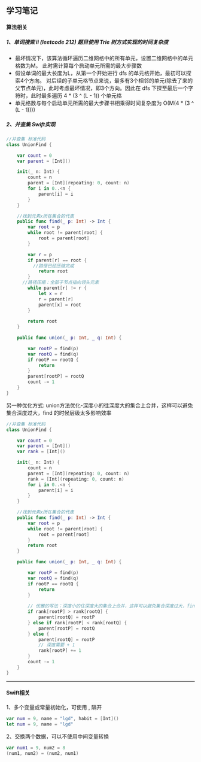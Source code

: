 ## 学习笔记

#### 算法相关

##### 1、单词搜索 ii (leetcode 212) 题目使用 Trie 树方式实现的时间复杂度

* 最坏情况下，该算法循环遍历二维网格中的所有单元，设置二维网格中的单元格数为M。 此时需计算每个启动单元所需的最大步骤数
* 假设单词的最大长度为L，从第一个开始进行 dfs 的单元格开始，最初可以探索4个方向。 对后续的子单元格节点来说，最多有3个相邻的单元(除去了来的父节点单元)，此时考虑最坏情况，即3个方向。因此在 dfs 下探至最后一个字符时，此时最多遍历 4 * (3 ^ (L - 1)) 个单元格
* 单元格数与每个启动单元所需的最大步骤书相乘得时间复杂度为 O(M(4 * (3 ^ (L - 1))))

##### 2、并查集 Swift实现

```swift
//并查集 标准代码
class UnionFind {

    var count = 0
    var parent = [Int]()

    init(_ n: Int) {
        count = n
        parent = [Int](repeating: 0, count: n)
        for i in 0..<n {
            parent[i] = i
        }
    }

    //找到元素x所在集合的代表
    public func find(_ p: Int) -> Int {
        var root = p
        while root != parent[root] {
            root = parent[root]
        }

        var r = p
        if parent[r] == root {
          //路径已经压缩完成
            return root
        }
      //路径压缩：全部子节点指向领头元素
        while parent[r] != r {
            let x = r
            r = parent[r]
            parent[x] = root 
        }
		
        return root
    }

    public func union(_ p: Int, _ q: Int) {

        var rootP = find(p)
        var rootQ = find(q)
        if rootP == rootQ {
            return
        }
        parent[rootP] = rootQ
        count -= 1
    }
}
```



另一种优化方式:  union方法优化-深度小的往深度大的集合上合并，这样可以避免集合深度过大，find 的时候层级太多影响效率

```swift
//并查集 标准代码
class UnionFind {

    var count = 0
    var parent = [Int]()
    var rank = [Int]()

    init(_ n: Int) {
        count = n
        parent = [Int](repeating: 0, count: n)
        rank = [Int](repeating: 0, count: n)
        for i in 0..<n {
            parent[i] = i
        }
    }

    //找到元素x所在集合的代表
    public func find(_ p: Int) -> Int {
        var root = p
        while root != parent[root] {
            root = parent[root]
        }
        return root
    }

    public func union(_ p: Int, _ q: Int) {

        var rootP = find(p)
        var rootQ = find(q)
        if rootP == rootQ {
            return
        }
      
        // 优雅的写法：深度小的往深度大的集合上合并，这样可以避免集合深度过大，find 的时候层级太多影响效率
        if rank[rootP] > rank[rootQ] {
            parent[rootQ] = rootP
        } else if rank[rootP] < rank[rootQ] {
            parent[rootP] = rootQ
        } else {
            parent[rootQ] = rootP
            // 深度需要 + 1
            rank[rootP] += 1
        }
        count -= 1
    }
}
```



----

#### Swift相关

1、多个变量或常量初始化，可使用 , 隔开

```swift
var num = 9, name = "lgd", habit = [Int]()
let num = 9, name = "lgd"
```



2、交换两个数据，可以不使用中间变量转换

```swift
var num1 = 9, num2 = 8
(num1, num2) = (num2, num1)
```

